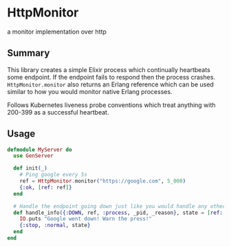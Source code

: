 # HttpMonitor

a monitor implementation over http

## Summary

This library creates a simple Elixir process which continually heartbeats some endpoint.
If the endpoint fails to respond then the process crashes. `HttpMonitor.monitor` also
returns an Erlang reference which can be used similar to how you would monitor native Erlang
processes.

Follows Kubernetes liveness probe conventions which treat anything with 200-399 as a successful
heartbeat.

## Usage

```ex
defmodule MyServer do
  use GenServer

  def init(_)
    # Ping google every 5s
    ref = HttpMonitor.monitor("https://google.com", 5_000)
    {:ok, [ref: ref]}
  end

  # Handle the endpoint going down just like you would handle any other monitor
  def handle_info({:DOWN, ref, :process, _pid, _reason}, state = [ref: ref]) do
    IO.puts "Google went down! Warn the press!"
    {:stop, :normal, state}
  end
end
```
